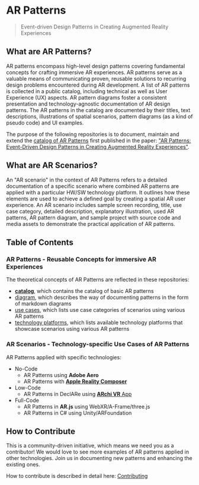 # AR Patterns

> Event-driven Design Patterns in Creating Augmented Reality Experiences

## What are AR Patterns?
AR patterns encompass high-level design patterns covering fundamental concepts for crafting immersive AR experiences. AR patterns serve as a valuable means of communicating proven, reusable solutions to recurring design problems encountered during AR development. A list of AR patterns is collected in a public catalog, including technical as well as User Experience (UX) aspects. AR pattern diagrams foster a consistent presentation and technology-agnostic documentation of AR design patterns. The AR patterns in the catalog are documented by their titles, text descriptions, illustrations of spatial scenarios, pattern diagrams (as a kind of pseudo code) and UI examples. 

The purpose of the following repositories is to document, maintain and extend the [catalog of AR Patterns](https://github.com/ARpatterns/catalog) first published in the paper: ["AR Patterns: Event-Driven Design Patterns in Creating Augmented Reality Experiences"](https://link.springer.com/chapter/10.1007/978-3-031-48495-7_6).

## What are AR Scenarios?
An "AR scenario" in the context of AR Patterns refers to a detailed documentation of a specific scenario where combined AR patterns are applied with a particular HW/SW technology platform. It outlines how these elements are used to achieve a defined goal by creating a spatial AR user experience. An AR scenario includes sample screen recording, title, use case category, detailed description, explanatory illustration, used AR patterns, AR pattern diagram, and sample project with source code and media assets to demonstrate the practical application of AR patterns.


## Table of Contents

### AR Patterns - Reusable Concepts for immersive AR Experiences
The theoretical concepts of AR Patterns are reflected in these repositories:
* [**catalog**](https://github.com/ARpatterns/catalog/), which contains the catalog of basic AR patterns
* [diagram](https://github.com/ARpatterns/diagram/), which describes the way of documenting patterns in the form of markdown diagrams
* [use cases](https://github.com/ARpatterns/catalog/blob/main/usecases.md), which lists use case categories of scenarios using various AR patterns
* [technology platforms](https://github.com/ARpatterns/catalog/blob/main/platforms.md), which lists available technology platforms that showcase scenarios using various AR patterns 

<!--* [landingpage](https://github.com/ARpatterns/landingpage/), which is the Web page hosted at [arpatterns.dev](https://arpatterns.dev)  -->

### AR Scenarios - Technology-specific Use Cases of AR Patterns
AR Patterns applied with specific technologies:
* No-Code
  * AR Patterns using **Adobe Aero**
  * AR Patterns with [**Apple Reality Composer**](https://github.com/ARpatterns/AppleRealityComposer/)
* Low-Code
  * AR Patterns in DeclARe using [**ARchi VR** App](https://github.com/ARpatterns/declare/)
* Full-Code
  * AR Patterns in **AR.js** using WebXR/A-Frame/three.js
  * AR Patterns in C# using Unity/ARFoundation

## How to Contribute
This is a community-driven initiative, which means we need you as a contributor! We would love to see more examples of AR patterns applied in other technologies. Join us in documenting new patterns and enhancing the existing ones.

How to contribute is described in detail here: [Contributing](https://github.com/ARpatterns/catalog/blob/main/CONTRIBUTING.md)
